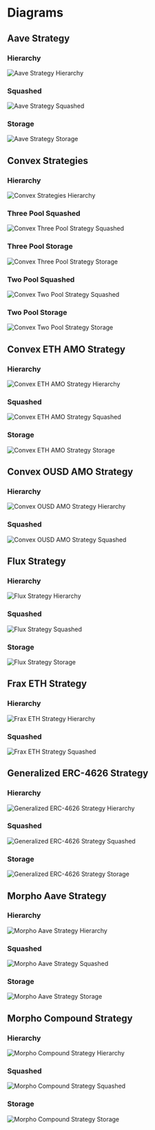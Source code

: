 # Diagrams

## Aave Strategy

### Hierarchy

![Aave Strategy Hierarchy](../../docs/AaveStrategyHierarchy.svg)

### Squashed

![Aave Strategy Squashed](../../docs/AaveStrategySquashed.svg)

### Storage

![Aave Strategy Storage](../../docs/AaveStrategyStorage.svg)

## Convex Strategies

### Hierarchy

![Convex Strategies Hierarchy](../../docs/ConvexStrategiesHierarchy.svg)

### Three Pool Squashed

![Convex Three Pool Strategy Squashed](../../docs/ConvexThreePoolStrategySquashed.svg)

### Three Pool Storage

![Convex Three Pool Strategy Storage](../../docs/ConvexThreePoolStrategyStorage.svg)

### Two Pool Squashed

![Convex Two Pool Strategy Squashed](../../docs/ConvexTwoPoolStrategySquashed.svg)

### Two Pool Storage

![Convex Two Pool Strategy Storage](../../docs/ConvexTwoPoolStrategyStorage.svg)

## Convex ETH AMO Strategy

### Hierarchy

![Convex ETH AMO Strategy Hierarchy](../../docs/ConvexEthMetaStrategyHierarchy.svg)

### Squashed

![Convex ETH AMO Strategy Squashed](../../docs/ConvexEthMetaStrategySquashed.svg)

### Storage

![Convex ETH AMO Strategy Storage](../../docs/ConvexEthMetaStrategyStorage.svg)

## Convex OUSD AMO Strategy

### Hierarchy

![Convex OUSD AMO Strategy Hierarchy](../../docs/ConvexOUSDMetaStrategyHierarchy.svg)

### Squashed

![Convex OUSD AMO Strategy Squashed](../../docs/ConvexOUSDMetaStrategySquashed.svg)

<!-- ### Storage

![Convex OUSD AMO Strategy Storage](../../docs/ConvexOUSDMetaStrategyStorage.svg) -->

## Flux Strategy

### Hierarchy

![Flux Strategy Hierarchy](../../docs/FluxStrategyHierarchy.svg)

### Squashed

![Flux Strategy Squashed](../../docs/FluxStrategySquashed.svg)

### Storage

![Flux Strategy Storage](../../docs/FluxStrategyStorage.svg)

## Frax ETH Strategy

### Hierarchy

![Frax ETH Strategy Hierarchy](../../docs/FraxETHStrategyHierarchy.svg)

### Squashed

![Frax ETH Strategy Squashed](../../docs/FraxETHStrategySquashed.svg)

<!-- ### Storage

![Frax ETH Strategy Storage](../../docs/FraxETHStrategyStorage.svg) -->

## Generalized ERC-4626 Strategy

### Hierarchy

![Generalized ERC-4626 Strategy Hierarchy](../../docs/Generalized4626StrategyHierarchy.svg)

### Squashed

![Generalized ERC-4626 Strategy Squashed](../../docs/Generalized4626StrategySquashed.svg)

### Storage

![Generalized ERC-4626 Strategy Storage](../../docs/Generalized4626StrategyStorage.svg)

## Morpho Aave Strategy

### Hierarchy

![Morpho Aave Strategy Hierarchy](../../docs/MorphoAaveStrategyHierarchy.svg)

### Squashed

![Morpho Aave Strategy Squashed](../../docs/MorphoAaveStrategySquashed.svg)

### Storage

![Morpho Aave Strategy Storage](../../docs/MorphoAaveStrategyStorage.svg)

## Morpho Compound Strategy

### Hierarchy

![Morpho Compound Strategy Hierarchy](../../docs/MorphoCompStrategyHierarchy.svg)

### Squashed

![Morpho Compound Strategy Squashed](../../docs/MorphoCompStrategySquashed.svg)

### Storage

![Morpho Compound Strategy Storage](../../docs/MorphoCompStrategyStorage.svg)
